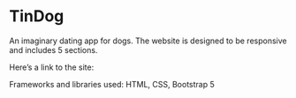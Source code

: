 # TinDog

An imaginary dating app for dogs. The website is designed to be responsive and includes 5 sections. 

Here’s a link to the site: 

Frameworks and libraries used: 
HTML,
CSS,
Bootstrap 5
